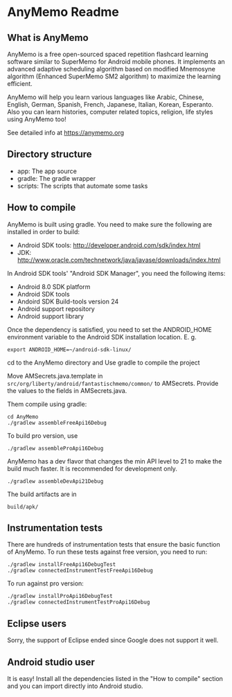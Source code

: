AnyMemo Readme
==============

What is AnyMemo
---------------

AnyMemo is a free open-sourced spaced repetition flashcard learning software similar to SuperMemo for Android mobile phones.
It implements an advanced adaptive scheduling algorithm based on modified Mnemosyne algorithm (Enhanced SuperMemo SM2 algorithm) to maximize the learning efficient.

AnyMemo will help you learn various languages like Arabic, Chinese, English, German, Spanish, French, Japanese, Italian, Korean, Esperanto.
Also you can learn histories, computer related topics, religion, life styles using AnyMemo too!

See detailed info at https://anymemo.org

Directory structure
-------------------

* app: The app source
* gradle: The gradle wrapper
* scripts: The scripts that automate some tasks

How to compile
--------------

AnyMemo is built using gradle. You need to make sure the following are installed in
order to build:
* Android SDK tools: http://developer.android.com/sdk/index.html
* JDK: http://www.oracle.com/technetwork/java/javase/downloads/index.html

In Android SDK tools' "Android SDK Manager", you need the following items:
* Android 8.0 SDK platform
* Android SDK tools
* Andoird SDK Build-tools version 24
* Android support repository
* Android support library

Once the dependency is satisfied, you need to set the ANDROID_HOME environment variable
to the Android SDK installation location. E. g.
```
export ANDROID_HOME=~/android-sdk-linux/
```


cd to the AnyMemo directory and Use gradle to compile the project

Move AMSecrets.java.template in `src/org/liberty/android/fantastischmemo/common/` to AMSecrets.
Provide the values to the fields in AMSecrets.java.

Them compile using gradle:
```
cd AnyMemo
./gradlew assembleFreeApi16Debug
```
To build pro version, use
```
./gradlew assembleProApi16Debug
```
AnyMemo has a dev flavor that changes the min API level to 21 to make the build much faster.
It is recommended for development only.
```
./gradlew assembleDevApi21Debug
```

The build artifacts are in
```
build/apk/
```

Instrumentation tests
---------------------
There are hundreds of instrumentation tests that ensure the basic function of
AnyMemo. To run these tests against free version, you need to run:
```
./gradlew installFreeApi16DebugTest
./gradlew connectedInstrumentTestFreeApi16Debug
```

To run against pro version:
```
./gradlew installProApi16DebugTest
./gradlew connectedInstrumentTestProApi16Debug
```


Eclipse users
-------------

Sorry, the support of Eclipse ended since Google does not support it well.

Android studio user
-------------------

It is easy! Install all the dependencies listed in the "How to compile" section
and you can import directly into Android studio.

